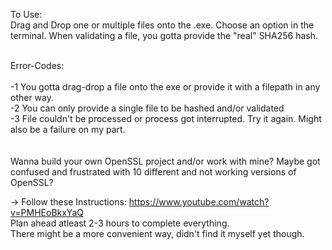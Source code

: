 To Use:  <br />
  Drag and Drop one or multiple files onto the .exe.
  Choose an option in the terminal.
  When validating a file, you gotta provide the "real" SHA256 hash.

  <br />
Error-Codes:  <br />
  <br />
  -1  You gotta drag-drop a file onto the exe or provide it with a filepath in any other way.  <br />
  -2  You can only provide a single file to be hashed and/or validated  <br />
  -3  File couldn't be processed or process got interrupted. Try it again. Might also be a failure on my part.  <br />
  <br />
  <br />
Wanna build your own OpenSSL project and/or work with mine?
Maybe got confused and frustrated with 10 different and not working versions of OpenSSL?

->  Follow these Instructions: https://www.youtube.com/watch?v=PMHEoBkxYaQ <br />
    Plan ahead atleast 2-3 hours to complete everything.\
    There might be a more convenient way, didn't find it myself yet though.
